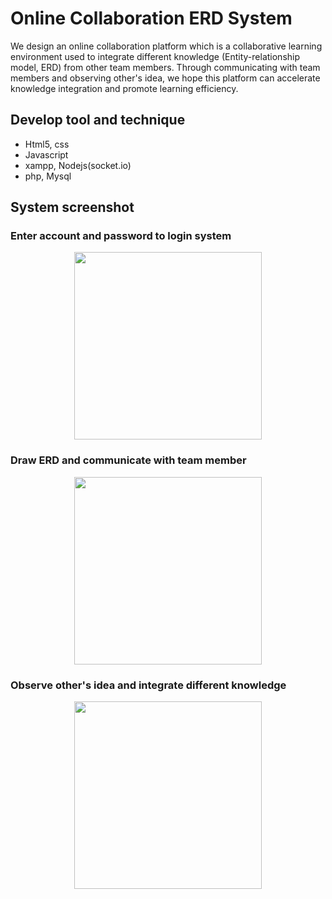 # Online Collaboration ERD System
We design an online collaboration platform which is a collaborative learning environment used to integrate different knowledge (Entity-relationship model, ERD) from other team members. Through communicating with team members and observing other's idea, we hope this platform can accelerate knowledge integration and promote learning efficiency.

## Develop tool and technique
+ Html5, css
+ Javascript
+ xampp, Nodejs(socket.io)
+ php, Mysql

## System screenshot
### Enter account and password to login system
<p align="center">
<img height="300" src="https://github.com/ChienKangLu/Online-Collaboration-ERD-System/blob/master/img/login.jpg" />
</p>

### Draw ERD and communicate with team member
<p align="center">
<img height="300" src="https://github.com/ChienKangLu/Online-Collaboration-ERD-System/blob/master/img/answer%20area.jpg" />
</p>

### Observe other's idea and integrate different knowledge
<p align="center">
<img height="300" src="https://github.com/ChienKangLu/Online-Collaboration-ERD-System/blob/master/img/colab%20area.jpg" />
</p>

